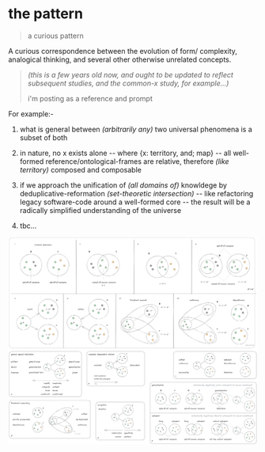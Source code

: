 # the pattern
> a curious pattern

A curious correspondence between the evolution of form/ complexity, analogical thinking, and several other otherwise unrelated concepts.

> *(this is a few years old now, and ought to be updated to reflect subsequent studies, and the common-x study, for example...)*
> 
> i'm posting as a reference and prompt

For example:-

1. what is general between *(arbitrarily any)* two universal phenomena is a subset of both

2. in nature, no x exists alone -- where {x: territory, and; map} -- all well-formed reference/ontological-frames are relative, therefore *(like territory)* composed and composable

3. if we approach the unification of *(all domains of)* knowldege by deduplicative-reformation *(set-theoretic intersection)* -- like refactoring legacy software-code around a well-formed core -- the result will be a radically simplified understanding of the universe

4. tbc...

![](images/the%20pattern.png)


